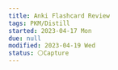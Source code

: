 ```yaml
---
title: Anki Flashcard Review
tags: PKM/Distill
started: 2023-04-17 Mon
due: null
modified: 2023-04-19 Wed
status: ⚪Capture
---
```



